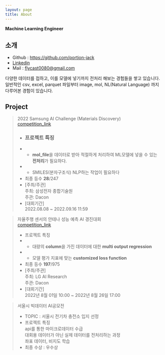 ```yaml
---
layout: page
title: About
---
```


**Machine Learning Engineer**

## 소개
- Github : https://github.com/portion-jack
- [Linkedin](https://www.linkedin.com/in/jack-kim-42aa79239/)
- Mail : flycast0080@gmail.com

다양한 데이터를 접하고, 이를 모델에 넣기까지 전처리 해보는 경험들을 쌓고 있습니다.<br/>
일반적인 csv, excel, parquet 파일부터 image, mol, NL(Natural Language) 까지 다루어본 경험이 있습니다.

## Project
>2022 Samsung AI Challenge (Materials Discovery) <br/>
[competition_link](https://dacon.io/competitions/official/235953/overview/description)
> - ### 프로젝트 특징<br/>
>- -  **mol_file**을 데이터로 받아 적절하게 처리하여 ML모델에 넣을 수 있는 **전처리**가 필요하다.<br/>
>- -  SMILES(분자구조식) NLP하는 작업이 필요하다
> - 최종 등수 **28**/247
> - [주최/주관]<br/>
> 주최: 삼성전자 종합기술원<br/>
> 주관: Dacon<br/>
> - [대회기간]<br/>
> 2022.08.08 ~ 2022.09.16 11:59

> 자율주행 센서의 안테나 성능 예측 AI 경진대회<br/>
[competition_link](https://dacon.io/competitions/official/235927/overview/description)
> - 프로젝트 특징<br/>
> - - 대량의 **column**을 가진 데이터에 대한 **multi output regression**<br/>
> - - 모델 평가 지표에 맞는 **customized loss function**
> - 최종 등수 **197**/975
> - [주최/주관]<br/>
> 주최: LG AI Research<br/>
> 주관: Dacon<br/>
> - [대회기간]<br/>
> 2022년 8월 01일 10:00 ~ 2022년 8월 26일 17:00

> 서울시 빅데이터 AI공모전
> - TOPIC : 서울시 전기차 충전소 입지 선정<br/>
> - 프로젝트 특징<br/>
> api를 통한 마이크로데이터 수급 <br/>
> 대회용 데이터가 아닌 실제 데이터를 전처리하는 과정<br/>
> 좌표 데이터, 비지도 학습
> - 최종 수상 : 우수상


